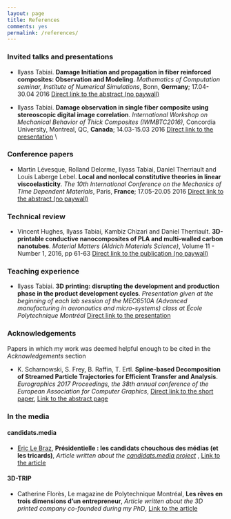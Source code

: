 ```yaml
---
layout: page
title: References
comments: yes
permalink: /references/
---
```


  

### Invited talks and presentations

* Ilyass Tabiai. **Damage Initiation and propagation in fiber reinforced composites: Observation and Modeling**. *Mathematics of Computation seminar, Institute of Numerical Simulations*, Bonn, __Germany__; 17.04-30.04 2016 [Direct link to the abstract (no paywall)](http://ullrich.ins.uni-bonn.de/seminar/past/tabiai.pdf)

* Ilyass Tabiai. **Damage observation in single fiber composite using stereoscopic digital image correlation**. *International Workshop on Mechanical Behavior of Thick Composites (IWMBTC2016)*, Concordia University, Montreal, QC, __Canada__; 14.03-15.03 2016 [DIrect link to the presentation](https://www.researchgate.net/publication/309788559_Damage_observation_in_single_fiber_composite_using_stereoscopic_digital_image_correlation) \\

  

### Conference papers

* Martin Lévesque, Rolland Delorme, Ilyass Tabiai, Daniel Therriault and Louis Laberge Lebel. **Local and nonlocal constitutive theories in linear viscoelasticity**. *The 10th International Conference on the Mechanics of Time Dependent Materials*, Paris, __France__; 17.05-20.05 2016 [Direct link to the abstract (no paywall)](https://www.researchgate.net/publication/293174022_Local_and_nonlocal_constitutive_theories_in_linear_viscoelasticity)

  

### Technical review

* Vincent Hughes, Ilyass Tabiai, Kambiz Chizari and Daniel Therriault. **3D-printable conductive nanocomposites of PLA and multi-walled carbon nanotubes**. *Material Matters (Aldrich Materials Science)*, Volume 11 - Number 1, 2016, pp 61-63 [Direct link to the publication (no paywall)](https://www.researchgate.net/publication/308137331_3D_printable_conductive_nanocomposites_of_PLA_and_multi-walled_carbon_nanotubes)

  

### Teaching experience

* Ilyass Tabiai. **3D printing: disrupting the development and production phase in the product development cycles**. *Presentation given at the beginning of each lab session of the MEC6510A (Advanced manufacturing in aeronautics and micro-systems) class at École Polytechnique Montréal* [Direct link to the presentation](http://www.slideshare.net/IlyassTabiai/3d-printing-disrupting-the-development-and-production-phase-in-the-product-development-cycles)

  

### Acknowledgements

Papers in which my work was deemed helpful enough to be cited in the *Acknowledgements* section

* K. Scharnowski, S. Frey, B. Raffin, T. Ertl. **Spline-based Decomposition of Streamed Particle Trajectories for Efficient Transfer and Analysis**. *Eurographics 2017 Proceedings, the 38th annual conference of the European Association for Computer Graphics*, [Direct link to the short paper](http://www.vis.uni-stuttgart.de/~freysn/share/egs17_trajcomp.pdf), [Link to the abstract page](http://liris.cnrs.fr/eg2017/index.php/short-paper-program/#content_3-2)

  


### In the media

  

#### candidats.media
* [Eric Le Braz](https://www.7x7.press/users/607), **Présidentielle : les candidats chouchous des médias (et les tricards)**, *Article written about the [candidats.media project](https://candidats.media/)* , [Link to the article](https://www.7x7.press/presidentielle-les-candidats-chouchous-des-medias-et-les-tricards)
  

#### 3D-TRIP
* Catherine Florès, Le magazine de Polytechnique Montréal, **Les rêves en trois dimensions d’un entrepreneur**, *Article written about the 3D printed company co-founded during my PhD*, [Link to the article](http://www.polymtl.ca/carrefour-actualite/magazine-poly/les-reves-en-trois-dimensions-dun-entrepreneur)

  




